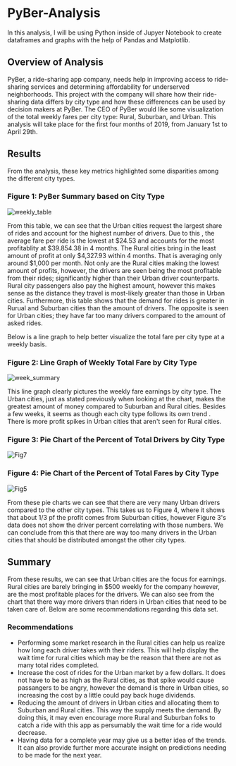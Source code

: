 # PyBer-Analysis
In this analysis, I will be using Python inside of Jupyer Notebook to create dataframes and graphs with the help of Pandas and Matplotlib. 

## Overview of Analysis
PyBer, a ride-sharing app company, needs help in improving access to ride-sharing services and determining affordability for underserved neighborhoods. This project with the company will share how their ride-sharing data differs by city type and how these differences can be used by decision makers at PyBer. The CEO of PyBer would like some visualization of the total weekly fares per city type: Rural, Suburban, and Urban. This analysis will take place for the first four months of 2019, from January 1st to April 29th.  

## Results
From the analysis, these key metrics highlighted some disparities among the different city types.
### Figure 1: PyBer Summary based on City Type
![weekly_table](https://user-images.githubusercontent.com/105755095/177876038-8f3bb587-7167-4b6e-9416-fd4e366430dc.png)

From this table, we can see that the Urban cities request the largest share of rides and account for the highest number of drivers. Due to this , the average fare per ride is the lowest at $24.53 and accounts for the most profitablity at $39.854.38 in 4 months. The Rural cities bring in the least amount of profit at only $4,327.93 within 4 months. That is averaging only around $1,000 per month. Not only are the Rural cities making the lowest amount of profits, however, the drivers are seen being the most profitable from their rides; significantly higher than their Urban driver counterparts. Rural city passengers also pay the highest amount, however this makes sense as the distance they travel is most-likely greater than those in Urban cities.  Furthermore, this table shows that the demand for rides is greater in Rurual and Suburban cities than the amount of drivers. The opposite is seen for Urban cities; they have far too many drivers compared to the amount of asked rides. 

Below is a line graph to help better visualize the total fare per city type at a weekly basis. 
### Figure 2: Line Graph of Weekly Total Fare by City Type 
![week_summary](https://user-images.githubusercontent.com/105755095/177877945-f7473c1b-c0bc-442c-bb23-9b5b49f052e5.png)

This line graph clearly pictures the weekly fare earnings by city type. The Urban cities, just as stated previously when looking at the chart, makes the greatest amount of money compared to Suburban and Rural cities. Besides a few weeks, it seems as though each city type follows its own trend . There is more profit spikes in Urban cities that aren't seen for Rural cities.

### Figure 3: Pie Chart of the Percent of Total Drivers by City Type
![Fig7](https://user-images.githubusercontent.com/105755095/177904196-f5966ff5-8824-42a9-ac1c-111e3d8d7f1f.png)

### Figure 4: Pie Chart of the Percent of Total Fares by City Type
![Fig5](https://user-images.githubusercontent.com/105755095/177904230-c65aea5c-103a-4610-a586-7702bf6793f5.png)

From these pie charts we can see that there are very many Urban drivers compared to the other city types. This takes us to Figure 4, where it shows that about 1/3 pf the profit comes from Suburban cities, however Figure 3's data does not show the driver percent correlating with those numbers. We can conclude from this that there are way too many drivers in the Urban cities that should be distributed amongst the other city types. 

## Summary
From these results, we can see that Urban cities are the focus for earnings. Rural cities are barely bringing in $500 weekly for the company however, are the most profitable places for the drivers. We can also see from the chart that there way more drivers than riders in Urban cities that need to be taken care of. Below are some recommendations regarding this data set. 

### Recommendations
- Performing some market research in the Rural cities can help us realize how long each driver takes with their riders. This will help display the wait time for rural cities which may be the reason that there are not as many total rides completed.   
- Increase the cost of rides for the Urban market by a few dollars. It does not have to be as high as the Rural cities, as that spike would cause passangers to be angry, however the demand is there in Urban cities, so increasing the cost by a little could pay back huge dividends. 
- Reducing the amount of drivers in Urban cities and allocating them to Suburban and Rural cities. This way the supply meets the demand. By doing this, it may even encourage more Rural and Suburban folks to catch a ride with this app as persumably the wait time for a ride would decrease.   
- Having data for a complete year may give us a better idea of the trends. It can also provide further more accurate insight on predictions needing to be made for the next year. 
